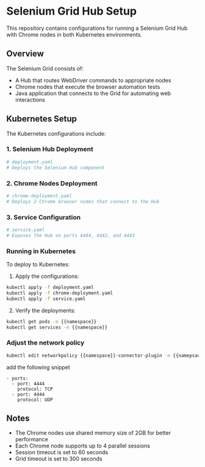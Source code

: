 # Selenium Grid Hub Setup

This repository contains configurations for running a Selenium Grid Hub with Chrome nodes in both Kubernetes environments.

## Overview

The Selenium Grid consists of:
- A Hub that routes WebDriver commands to appropriate nodes
- Chrome nodes that execute the browser automation tests
- Java application that connects to the Grid for automating web interactions

## Kubernetes Setup

The Kubernetes configurations include:

### 1. Selenium Hub Deployment
```yaml
# deployment.yaml
# Deploys the Selenium Hub component
```

### 2. Chrome Nodes Deployment
```yaml
# chrome-deployment.yaml
# Deploys 2 Chrome browser nodes that connect to the Hub
```

### 3. Service Configuration
```yaml
# service.yaml
# Exposes the Hub on ports 4444, 4442, and 4443
```

### Running in Kubernetes

To deploy to Kubernetes:

1. Apply the configurations:
```bash
kubectl apply -f deployment.yaml
kubectl apply -f chrome-deployment.yaml
kubectl apply -f service.yaml
```

2. Verify the deployments:
```bash
kubectl get pods -n {{namespace}}
kubectl get services -n {{namespace}}
```
### Adjust the network policy
```bash
kubectl edit networkpolicy {{namespace}}-connector-plugin -n {{namepsace}}
```
add the following snippet
```
- ports:
  - port: 4444
    protocol: TCP
  - port: 4444
    protocol: UDP
```
## Notes

- The Chrome nodes use shared memory size of 2GB for better performance
- Each Chrome node supports up to 4 parallel sessions
- Session timeout is set to 60 seconds
- Grid timeout is set to 300 seconds
